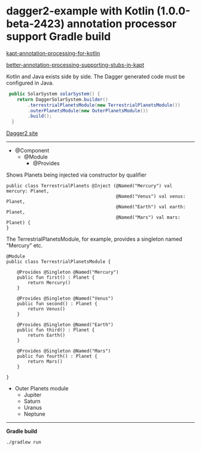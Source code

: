 dagger2-example with Kotlin (1.0.0-beta-2423) annotation processor support Gradle build
=================================

[kapt-annotation-processing-for-kotlin](http://blog.jetbrains.com/kotlin/2015/05/kapt-annotation-processing-for-kotlin)

[better-annotation-processing-supporting-stubs-in-kapt](http://blog.jetbrains.com/kotlin/2015/06/better-annotation-processing-supporting-stubs-in-kapt)

Kotlin and Java exists side by side. The Dagger generated code must be configured in Java.

~~~java
 public SolarSystem solarSystem() {
    return DaggerSolarSystem.builder()
        .terrestrialPlanetsModule(new TerrestrialPlanetsModule())
        .outerPlanetsModule(new OuterPlanetsModule())
        .build();
  }
~~~

[Dagger2 site ](http://google.github.io/dagger/)

---

* @Component
  * @Module
    * @Provides

Shows Planets being injected via constructor by qualifier

~~~
public class TerrestrialPlanets @Inject (@Named("Mercury") val mercury: Planet,
                                         @Named("Venus") val venus: Planet,
                                         @Named("Earth") val earth: Planet,
                                         @Named("Mars") val mars: Planet) {
}
~~~

The TerrestrialPlanetsModule, for example, provides a singleton named "Mercury" etc.

~~~
@Module
public class TerrestrialPlanetsModule {

    @Provides @Singleton @Named("Mercury")
    public fun first() : Planet {
        return Mercury()
    }

    @Provides @Singleton @Named("Venus")
    public fun second() : Planet {
        return Venus()
    }

    @Provides @Singleton @Named("Earth")
    public fun third() : Planet {
        return Earth()
    }

    @Provides @Singleton @Named("Mars")
    public fun fourth() : Planet {
        return Mars()
    }

}
~~~

* Outer Planets module
  * Jupiter
  * Saturn
  * Uranus
  * Neptune

---

**Gradle build**

~~~
./gradlew run
~~~